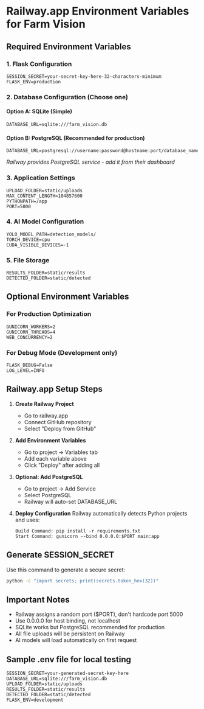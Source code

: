 # Railway.app Environment Variables for Farm Vision

## Required Environment Variables

### 1. Flask Configuration
```
SESSION_SECRET=your-secret-key-here-32-characters-minimum
FLASK_ENV=production
```

### 2. Database Configuration (Choose one)

#### Option A: SQLite (Simple)
```
DATABASE_URL=sqlite:///farm_vision.db
```

#### Option B: PostgreSQL (Recommended for production)
```
DATABASE_URL=postgresql://username:password@hostname:port/database_name
```
*Railway provides PostgreSQL service - add it from their dashboard*

### 3. Application Settings
```
UPLOAD_FOLDER=static/uploads
MAX_CONTENT_LENGTH=104857600
PYTHONPATH=/app
PORT=5000
```

### 4. AI Model Configuration
```
YOLO_MODEL_PATH=detection_models/
TORCH_DEVICE=cpu
CUDA_VISIBLE_DEVICES=-1
```

### 5. File Storage
```
RESULTS_FOLDER=static/results
DETECTED_FOLDER=static/detected
```

## Optional Environment Variables

### For Production Optimization
```
GUNICORN_WORKERS=2
GUNICORN_THREADS=4
WEB_CONCURRENCY=2
```

### For Debug Mode (Development only)
```
FLASK_DEBUG=False
LOG_LEVEL=INFO
```

## Railway.app Setup Steps

1. **Create Railway Project**
   - Go to railway.app
   - Connect GitHub repository
   - Select "Deploy from GitHub"

2. **Add Environment Variables**
   - Go to project → Variables tab
   - Add each variable above
   - Click "Deploy" after adding all

3. **Optional: Add PostgreSQL**
   - Go to project → Add Service
   - Select PostgreSQL
   - Railway will auto-set DATABASE_URL

4. **Deploy Configuration**
   Railway automatically detects Python projects and uses:
   ```
   Build Command: pip install -r requirements.txt
   Start Command: gunicorn --bind 0.0.0.0:$PORT main:app
   ```

## Generate SESSION_SECRET

Use this command to generate a secure secret:
```bash
python -c "import secrets; print(secrets.token_hex(32))"
```

## Important Notes

- Railway assigns a random port ($PORT), don't hardcode port 5000
- Use 0.0.0.0 for host binding, not localhost
- SQLite works but PostgreSQL recommended for production
- All file uploads will be persistent on Railway
- AI models will load automatically on first request

## Sample .env file for local testing
```
SESSION_SECRET=your-generated-secret-key-here
DATABASE_URL=sqlite:///farm_vision.db
UPLOAD_FOLDER=static/uploads
RESULTS_FOLDER=static/results
DETECTED_FOLDER=static/detected
FLASK_ENV=development
```